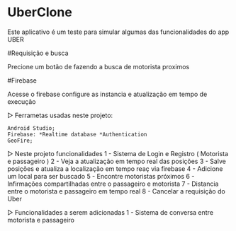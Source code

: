 # UberClone

Este aplicativo é um teste para simular algumas das funcionalidades do app UBER

#Requisição e busca

Precione um botão de fazendo a busca de motorista proximos

#Firebase

Acesse o firebase configure as instancia e atualização em tempo de execução

▷ Ferrametas usadas neste projeto:

    Android Studio;
    Firebase: *Realtime database *Authentication
    GeoFire;

▷ Neste projeto funcionalidades
1 - Sistema de Login e Registro ( Motorista e passageiro )
2 - Veja a atualização em tempo real das posições
3 - Salve posições e atualiza a localização em tempo reaç via firebase
4 - Adicione um local para ser buscado
5 - Encontre motoristas próximos
6 - Infirmações compartilhadas entre o passageiro e motorista
7 - Distancia entre o motorista e passageiro em tempo real
8 - Cancelar a requisição do Uber


▷ Funcionalidades a serem adicionadas
1 - Sistema de conversa entre motorista e passageiro
